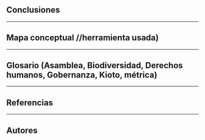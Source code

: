 ## Conclusiones


---


## Mapa conceptual //herramienta usada)


---


## Glosario (Asamblea, Biodiversidad, Derechos humanos, Gobernanza, Kioto, métrica)


---


## Referencias


---


## Autores




